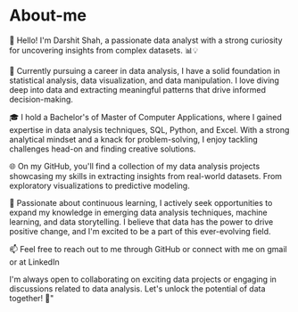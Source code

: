# About-me
👋 Hello! I'm Darshit Shah, a passionate data analyst with a strong curiosity for uncovering insights from complex datasets. 📊💡

💼 Currently pursuing a career in data analysis, I have a solid foundation in statistical analysis, data visualization, and data manipulation. I love diving deep into data and extracting meaningful patterns that drive informed decision-making.

🎓 I hold a Bachelor's of Master of Computer Applications, where I gained expertise in data analysis techniques, SQL, Python, and Excel. With a strong analytical mindset and a knack for problem-solving, I enjoy tackling challenges head-on and finding creative solutions.

🌐 On my GitHub, you'll find a collection of my data analysis projects showcasing my skills in extracting insights from real-world datasets. From exploratory visualizations to predictive modeling.

🌟 Passionate about continuous learning, I actively seek opportunities to expand my knowledge in emerging data analysis techniques, machine learning, and data storytelling. I believe that data has the power to drive positive change, and I'm excited to be a part of this ever-evolving field.

📫 Feel free to reach out to me through GitHub or connect with me on gmail or at LinkedIn

I'm always open to collaborating on exciting data projects or engaging in discussions related to data analysis. Let's unlock the potential of data together! 💪"
